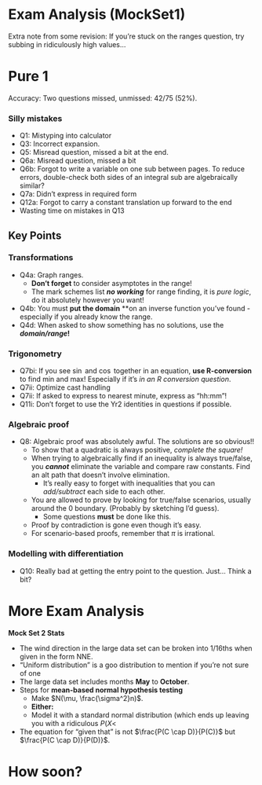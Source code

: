 # Exam Analysis (MockSet1)

Extra note from some revision: If you’re stuck on the ranges question, try subbing in ridiculously high values…

# Pure 1

Accuracy: Two questions missed, unmissed: 42/75 (52%).

### Silly mistakes

- Q1: Mistyping into calculator
- Q3: Incorrect expansion.
- Q5: Misread question, missed a bit at the end.
- Q6a: Misread question, missed a bit
- Q6b: Forgot to write a variable on one sub between pages. To reduce errors, double-check both sides of an integral sub are algebraically similar?
- Q7a: Didn’t express in required form
- Q12a: Forgot to carry a constant translation up forward to the end
- Wasting time on mistakes in Q13

## Key Points

### Transformations

- Q4a: Graph ranges.
    - **Don’t forget** to consider asymptotes in the range!
    - The mark schemes list ***no working*** for range finding, it is *pure logic*, do it absolutely however you want!
- Q4b: You must **put the domain** **on an inverse function you’ve found - especially if you already know the range.
- Q4d: When asked to show something has no solutions, use the ***domain/range*!**

### Trigonometry

- Q7bi: If you see $\sin$ and $\cos$ together in an equation, **use R-conversion** to find min and max! Especially if it’s *in an R conversion question*.
- Q7ii: Optimize cast handling
- Q7ii: If asked to express to nearest minute, express as “hh:mm”!
- Q11i: Don’t forget to use the Yr2 identities in questions if possible.

### Algebraic proof

- Q8: Algebraic proof was absolutely awful. The solutions are so obvious!!
    - To show that a quadratic is always positive, *complete the square!*
    - When trying to algebraically find if an inequality is always true/false, you ***cannot*** eliminate the variable and compare raw constants. Find an alt path that doesn’t involve elimination.
        - It’s really easy to forget with inequalities that you can *add/subtract* each side to each other.
    - You are allowed to prove by looking for true/false scenarios, usually around the 0 boundary. (Probably by sketching I’d guess).
        - Some questions **must** be done like this.
    - Proof by contradiction is gone even though it’s easy.
    - For scenario-based proofs, remember that $\pi$ is irrational.

### Modelling with differentiation

- Q10: Really bad at getting the entry point to the question. Just… Think a bit?

# More Exam Analysis

**Mock Set 2 Stats**

- The wind direction in the large data set can be broken into 1/16ths when given in the form NNE.
- “Uniform distribution” is a goo distribution to mention if you’re not sure of one
- The large data set includes months **May** to **October**.
- Steps for **mean-based normal hypothesis testing**
    - Make $N(\mu, \frac{\sigma^2}n)$.
    - **Either:**
    - Model it with a standard normal distribution (which ends up leaving you with a ridiculous $P(X <$
- The equation for “given that” is not $\frac{P(C \cap D)}{P(C)}$ but $\frac{P(C \cap D)}{P(D)}$.

# How soon?